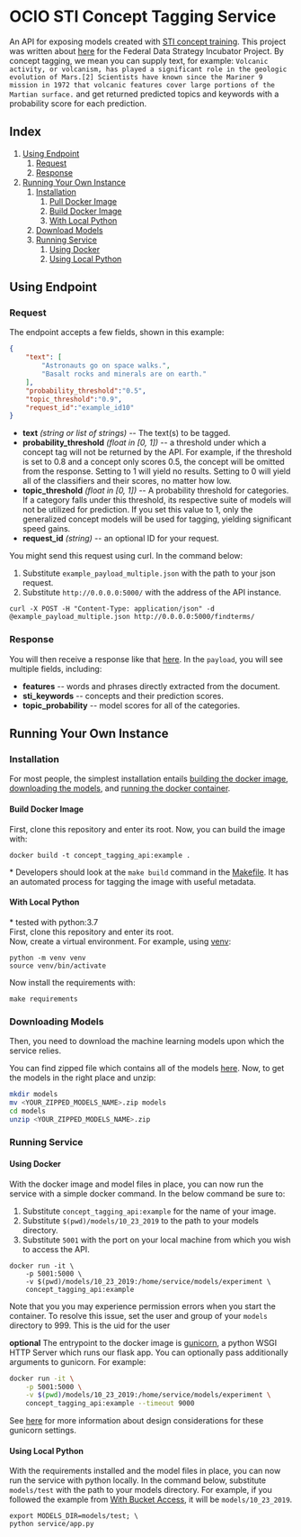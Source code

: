 # OCIO STI Concept Tagging Service

An API for exposing models created with [STI concept training](https://github.com/nasa/concept-tagging-training). This project was written about [here](https://strategy.data.gov/proof-points/2019/05/28/improving-data-access-and-data-management-artificial-intelligence-generated-metadata-tags-at-nasa/) for the Federal Data Strategy Incubator Project. By concept tagging, we mean you can supply text, for example:
`Volcanic activity, or volcanism, has played a significant role in the geologic evolution of Mars.[2] Scientists have known since the Mariner 9 mission in 1972 that volcanic features cover large portions of the Martian surface.` and get returned predicted topics and keywords with a probability score for each prediction.

## Index
1. [Using Endpoint](#using-endpoint)
    1. [Request](#request)
    2. [Response](#response)
2. [Running Your Own Instance](#running-your-own-instance)
    1. [Installation](#installation)
        1. [Pull Docker Image](#pull-docker-image)
        2. [Build Docker Image](#build-docker-image)
        3. [With Local Python](#with-local-python)
    2. [Download Models](#downloading-models)
    3. [Running Service](#running-service)
        1. [Using Docker](#using-docker)
        2. [Using Local Python](#using-local-python)

## Using Endpoint
### Request
The endpoint accepts a few fields, shown in this example:
```json
{
    "text": [
        "Astronauts go on space walks.",
        "Basalt rocks and minerals are on earth."
    ], 
    "probability_threshold":"0.5",
    "topic_threshold":"0.9", 
    "request_id":"example_id10"
}
```
- **text** *(string or list of strings)* -- The text(s) to be tagged.
- **probability_threshold** *(float in [0, 1])* -- a threshold under which a concept tag will not be returned by the API. For example, if the threshold is set to 0.8 and a concept only scores 0.5, the concept will be omitted from the response. Setting to 1 will yield no results. Setting to 0 will yield all of the classifiers and their scores, no matter how low.
- **topic_threshold** *(float in [0, 1])* -- A probability threshold for categories. If a category falls under this threshold, its respective suite of models will not be utilized for prediction. If you set this value to 1, only the generalized concept models will be used for tagging, yielding significant speed gains.
- **request_id** *(string)* -- an optional ID for your request.  

You might send this request using curl. In the command below:
1. Substitute `example_payload_multiple.json` with the path to your json request.
2. Substitute `http://0.0.0.0:5000/` with the address of the API instance.
```
curl -X POST -H "Content-Type: application/json" -d @example_payload_multiple.json http://0.0.0.0:5000/findterms/
```
### Response
You will then receive a response like that [here](docs/multiple_response.json). In the `payload`, you will see multiple fields, including:
- **features** -- words and phrases directly extracted from the document. 
- **sti_keywords** -- concepts and their prediction scores. 
- **topic_probability** -- model scores for all of the categories.

## Running Your Own Instance
### Installation
For most people, the simplest installation entails [building the docker image](#build-docker-image), [downloading the models](#downloading-models), and [running the docker container](#using-docker).


#### Build Docker Image
First, clone this repository and enter its root.
Now, you can build the image with:
```
docker build -t concept_tagging_api:example .
```
\* Developers should look at the `make build` command in the [Makefile](Makefile). It has an automated process for tagging the image with useful metadata.

#### With Local Python
\* tested with python:3.7  
First, clone this repository and enter its root.  
Now, create a virtual environment. For example, using [venv](https://docs.python.org/3/library/venv.html):
```
python -m venv venv
source venv/bin/activate
```
Now install the requirements with:
```
make requirements
```

### Downloading Models
Then, you need to download the machine learning models upon which the service relies. 

You can find zipped file which contains all of the models [here](https://data.nasa.gov/docs/datasets/public/concept_tagging_models/10_23_2019.zip). Now, to get the models in the right place and unzip:
```bash
mkdir models
mv <YOUR_ZIPPED_MODELS_NAME>.zip models
cd models
unzip <YOUR_ZIPPED_MODELS_NAME>.zip
```

### Running Service

#### Using Docker
With the docker image and model files in place, you can now run the service with a simple docker command. In the below command be sure to:
 1. Substitute `concept_tagging_api:example` for the name of your image.
 2. Substitute `$(pwd)/models/10_23_2019` to the path to your models directory. 
 3. Substitute `5001` with the port on your local machine from which you wish to access the API.
```
docker run -it \
    -p 5001:5000 \
    -v $(pwd)/models/10_23_2019:/home/service/models/experiment \
    concept_tagging_api:example
```

Note that you you may experience permission errors when you start the container. To resolve this issue, set the user and group of your `models` directory to 999. This is the uid for the user 

**optional**
The entrypoint to the docker image is [gunicorn](https://docs.gunicorn.org/en/stable/index.html), a python WSGI HTTP Server which runs our flask app. You can optionally pass additionally arguments to gunicorn. For example:
```bash
docker run -it \
    -p 5001:5000 \
    -v $(pwd)/models/10_23_2019:/home/service/models/experiment \
    concept_tagging_api:example --timeout 9000 
```
See [here](https://docs.gunicorn.org/en/stable/design.html#async-workers) for more information about design considerations for these gunicorn settings.


#### Using Local Python
With the requirements installed and the model files in place, you can now run the service with python locally. 
In the command below, substitute `models/test` with the path to your models directory. For example, if you followed the example from [With Bucket Access](#with-bucket-access), it will be `models/10_23_2019`.
```
export MODELS_DIR=models/test; \
python service/app.py
```
